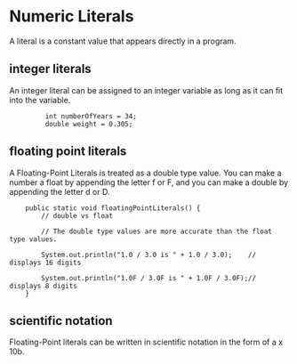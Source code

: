 # Numeric Literals 
A literal is a constant value that appears directly in a program.

## integer literals
An integer literal can be assigned to an integer variable as long as it can fit into the variable.
```
         int numberOfYears = 34;
         double weight = 0.305;
```

## floating point literals
A Floating-Point Literals is treated as a double type value. You can make a number a float
by appending the letter f or F, and you can make a double by appending the letter d or D.

```
    public static void floatingPointLiterals() {
        // double vs float

        // The double type values are more accurate than the float type values.

        System.out.println("1.0 / 3.0 is " + 1.0 / 3.0);    // displays 16 digits

        System.out.println("1.0F / 3.0F is " + 1.0F / 3.0F);// displays 8 digits
    }
```
## scientific notation
Floating-Point literals can be written in scientific notation in the form of a x 10b.